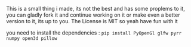 This is a small thing i made, its not the best and has some proplems to it, you can gladly fork it and continue working on it or make even a better version to it, its up to you. The License is MIT so yeah have fun with it


you need to install the dependencies : `pip install PyOpenGl glfw pyrr numpy open3d pillow`
